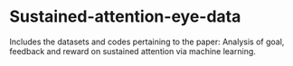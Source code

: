 # Sustained-attention-eye-data
Includes the datasets and codes pertaining to the paper: Analysis of goal, feedback and reward on sustained attention via machine learning.
